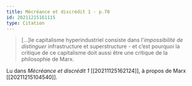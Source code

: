 ```yaml
---
title: Mécréance et discrédit 1 - p.70
id: 20211215161115
type: Citation
---
```


> [...]le capitalisme hyperindustriel consiste dans l'*impossibilité de distinguer* infrastructure et superstructure - et c’est pourquoi la critique de ce capitalisme doit aussi être une critique de la philosophie de Marx.

Lu dans *Mécréance et discrédit 1* [[20211125162124]], à propos de Marx [[20211215104540]].